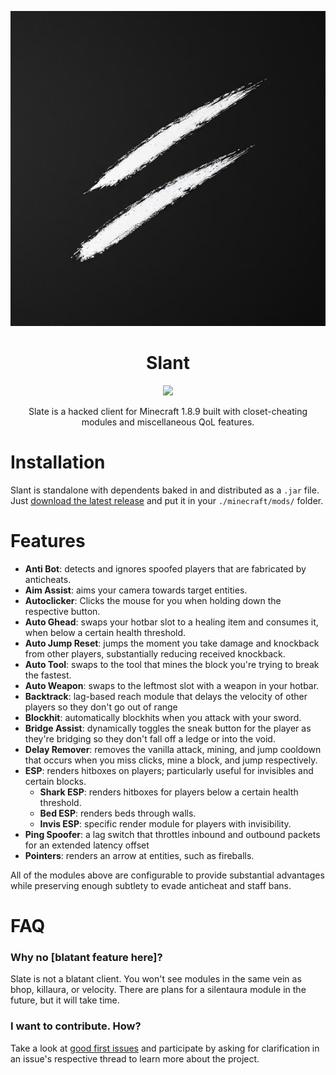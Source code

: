 
<div align = center>

![logo.jpg](src/main/resources/logo.jpg)

# Slant


![](https://tokei.rs/b1/github/jameesyy/slate)

Slate is a hacked client for Minecraft 1.8.9 built with closet-cheating modules and miscellaneous QoL features.
</div>

# Installation
Slant is standalone with dependents baked in and distributed as a `.jar` file. Just [download the latest release](https://github.com/jameesyy/slant/releases) and put it in your `./minecraft/mods/` folder.

# Features
- **Anti Bot**: detects and ignores spoofed players that are fabricated by anticheats.
- **Aim Assist**: aims your camera towards target entities.
- **Autoclicker**: Clicks the mouse for you when holding down the respective button.
- **Auto Ghead**: swaps your hotbar slot to a healing item and consumes it, when below a certain health threshold.
- **Auto Jump Reset**: jumps the moment you take damage and knockback from other players, substantially reducing received knockback.
- **Auto Tool**: swaps to the tool that mines the block you're trying to break the fastest.
- **Auto Weapon**: swaps to the leftmost slot with a weapon in your hotbar.
- **Backtrack**: lag-based reach module that delays the velocity of other players so they don't go out of range
- **Blockhit**: automatically blockhits when you attack with your sword.
- **Bridge Assist**: dynamically toggles the sneak button for the player as they're bridging so they don't fall off a ledge or into the void.
- **Delay Remover**: removes the vanilla attack, mining, and jump cooldown that occurs when you miss clicks, mine a block, and jump respectively.
- **ESP**: renders hitboxes on players; particularly useful for invisibles and certain blocks.
  - **Shark ESP**: renders hitboxes for players below a certain health threshold.
  - **Bed ESP**: renders beds through walls.
  - **Invis ESP**: specific render module for players with invisibility. 
- **Ping Spoofer**: a lag switch that throttles inbound and outbound packets for an extended latency offset
- **Pointers**: renders an arrow at entities, such as fireballs.


All of the modules above are configurable to provide substantial advantages while preserving enough subtlety to evade anticheat and staff bans.

# FAQ
### Why no [blatant feature here]?
Slate is not a blatant client. You won't see modules in the same vein as bhop, killaura, or velocity.
There are plans for a silentaura module in the future, but it will take time.

### I want to contribute. How?
Take a look at [good first issues](https://github.com/jameesyy/slate/issues?q=is%3Aissue+is%3Aopen+label%3A%22good+first+issue%22) and participate by asking for clarification in an issue's respective thread to learn more about the project.
